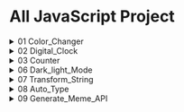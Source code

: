 # All JavaScript Project
<details >
<summary>01 Color_Changer</summary>
<br>


    
https://github.com/user-attachments/assets/fed994fd-5114-4d0a-8586-3241df858b4e



<br>

 * ### Get Source Code
      [Open Source Code](https://github.com/KanchanCS/js-project/tree/main/01_colorChanger)
</details>

<details >
<summary>02 Digital_Clock</summary>
<br>



https://github.com/user-attachments/assets/9027ad8e-0dbc-4127-83e7-08f3abb0106d
    
    
  *  ### Get Source Code
   [Open Source Code](https://github.com/KanchanCS/js-project/tree/main/07_String_Transform)

</details>

<details >
<summary>03 Counter</summary>
<br>
  
    <br>
    
   * ### Get Source Code
   [Open Source Code](https://github.com/KanchanCS/js-project/tree/main/07_String_Transform)

</details>

<details >
<summary>06 Dark_light_Mode</summary>
<br>


    
https://github.com/user-attachments/assets/db2c3d3d-3813-4b4e-aa33-554214ccf4e2
    
    
   * ### Get Source Code
   [Open Source Code](https://github.com/KanchanCS/js-project/tree/main/06_Dark_Light_mode)

</details>
<details >
<summary>07 Transform_String</summary>
<br>


         
https://github.com/user-attachments/assets/9027ad8e-0dbc-4127-83e7-08f3abb0106d
    
    
  * ### Get Source Code
    [Open Source Code](https://github.com/KanchanCS/js-project/tree/main/07_String_Transform)

</details>
<details>
<summary>08 Auto_Type</summary>
<br>
         

https://github.com/user-attachments/assets/c0851699-d2de-4210-aa43-aeb812f45eab


    
    
   * ### Get Source Code
   [Open Source Code](https://github.com/KanchanCS/js-project/tree/main/08_Auto_Typing)

</details>
<details>
<summary>09 Generate_Meme_API</summary>
<br>
         



https://github.com/user-attachments/assets/72874079-76c7-48ad-b0f0-dfc03a2d0abc




   * ### Get Source Code
   [Open Source Code](https://github.com/KanchanCS/js-project/tree/main/09_Meme_Generate_API)

</details>







